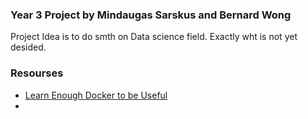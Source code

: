 ### Year 3 Project by Mindaugas Sarskus and Bernard Wong

Project Idea is to do smth on Data science field. Exactly wht is not yet desided.


### Resourses
- [Learn Enough Docker to be Useful](https://towardsdatascience.com/learn-enough-docker-to-be-useful-b7ba70caeb4b)
- []()
